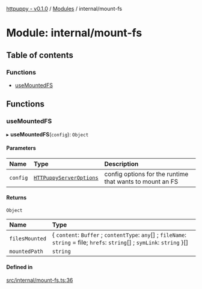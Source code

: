 [httpuppy - v0.1.0](../README.md) / [Modules](../modules.md) / internal/mount-fs

# Module: internal/mount-fs

## Table of contents

### Functions

- [useMountedFS](internal_mount_fs.md#usemountedfs)

## Functions

### useMountedFS

▸ **useMountedFS**(`config`): `Object`

#### Parameters

| Name | Type | Description |
| :------ | :------ | :------ |
| `config` | [`HTTPuppyServerOptions`](../interfaces/types_server.HTTPuppyServerOptions.md) | config options for the runtime that wants to mount an FS |

#### Returns

`Object`

| Name | Type |
| :------ | :------ |
| `filesMounted` | { `content`: `Buffer` ; `contentType`: `any`[] ; `fileName`: `string` = file; `hrefs`: `string`[] ; `symLink`: `string`  }[] |
| `mountedPath` | `string` |

#### Defined in

[src/internal/mount-fs.ts:36](https://github.com/abschill/httpuppy/blob/f65c9fa/src/internal/mount-fs.ts#L36)
